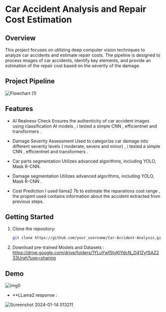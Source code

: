 # Car Accident Analysis and Repair Cost Estimation

## Overview

This project focuses on utilizing deep computer vision techniques to analyze car accidents and estimate repair costs. The pipeline is designed to process images  of car accidents, identify key elements, and provide an estimation of the repair cost based on the severity of the damage.

## Project Pipeline

![Flowchart (1)](https://github.com/Hassen-Elmahrouk/Car-accident-analysis-and-repair-cost-estimation/assets/94080018/b0c91da2-1d22-41c4-9916-1579b6aaca66)



## Features
* AI Realness Check
Ensures the authenticity of car accident images using classification AI models , i tested  a simple CNN , efficientnet and transformers .

* Damage Severity Assessment
Used to categorize car damage into different severity levels ( moderate, severe and minor) , i tested  a simple CNN , efficientnet and transformers .

* Car parts segmentation 
Utilizes advanced algorithms, including YOLO, Mask R-CNN.

* Damage segmentation
Utilizes advanced algorithms, including YOLO, Mask R-CNN .

* Cost Prediction
I used llama2 7b to estimate the reparations cost range , the propmt used contains information about the accident extracted from previous steps.


## Getting Started


1. Clone the repository:

   ```bash
   git clone https://github.com/your_username/Car-Accident-Analysis.git
2. Download pre-trained  Models  and Datasets : https://drive.google.com/drive/folders/1YLuYwf5tyKlYdcN_D41ZyfSAZ233Urqh?usp=sharing

## Demo

![img0](https://github.com/Hassen-Elmahrouk/Car-accident-analysis-and-repair-cost-estimation/assets/94080018/c5627d5d-d20e-4530-9737-13f72302f592)

* **LLama2 response :

![Screenshot 2024-01-14 013211](https://github.com/Hassen-Elmahrouk/Car-accident-analysis-and-repair-cost-estimation/assets/94080018/7954287a-cbc8-4349-8198-b07a7918755c)


